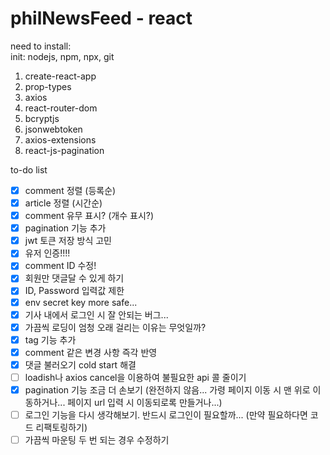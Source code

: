 # philNewsFeed - react

need to install:    
init: nodejs, npm, npx, git    

1. create-react-app    
2. prop-types    
3. axios
4. react-router-dom
5. bcryptjs
6. jsonwebtoken
7. axios-extensions
8. react-js-pagination

to-do list
* [x] comment 정렬 (등록순)
* [x] article 정렬 (시간순)
* [x] comment 유무 표시? (개수 표시?)
* [x] pagination 기능 추가
* [x] jwt 토큰 저장 방식 고민
* [x] 유저 인증!!!!
* [x] comment ID 수정!
* [x] 회원만 댓글달 수 있게 하기
* [x] ID, Password 입력값 제한
* [x] env secret key more safe...
* [x] 기사 내에서 로그인 시 잘 안되는 버그...
* [x] 가끔씩 로딩이 엄청 오래 걸리는 이유는 무엇일까?
* [x] tag 기능 추가
* [x] comment 같은 변경 사항 즉각 반영
* [x] 댓글 불러오기 cold start 해결
* [ ] loadish나 axios cancel을 이용하여 불필요한 api 콜 줄이기
* [x] pagination 기능 조금 더 손보기 (완전하지 않음... 가령 페이지 이동 시 맨 위로 이동하거나... 페이지 url 입력 시 이동되로록 만들거나...)
* [ ] 로그인 기능을 다시 생각해보기. 반드시 로그인이 필요할까... (만약 필요하다면 코드 리팩토링하기)
* [ ] 가끔씩 마운팅 두 번 되는 경우 수정하기